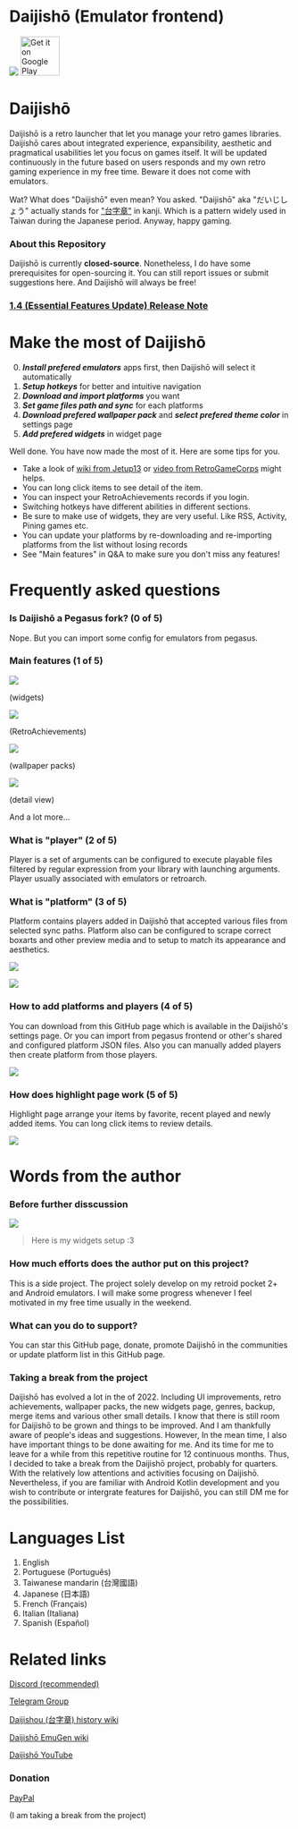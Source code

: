 # Daijishō (Emulator frontend)
![](/imgs/cover_new.png)
<a href='https://play.google.com/store/apps/details?id=com.magneticchen.daijishou'><img alt='Get it on Google Play' src='https://cdn.rawgit.com/steverichey/google-play-badge-svg/master/img/en_get.svg' height='70px'/></a>

# Daijishō
Daijishō is a retro launcher that let you manage your retro games libraries. Daijishō cares about integrated experience, expansibility, aesthetic and pragmatical usabilities let you focus on games itself. It will be updated continuously in the future based on users responds and my own retro gaming experience in my free time. Beware it does not come with emulators.

Wat? What does "Daijishō" even mean? You asked. "Daijishō" aka "だいじしょう" actually stands for ["台字章"](https://zh.wikipedia.org/wiki/%E8%87%BA%E7%81%A3%E7%B8%BD%E7%9D%A3%E5%BA%9C%E6%96%87%E5%AE%98%E6%9C%8D%E8%A3%9D) in kanji. Which is a pattern widely used in Taiwan during the Japanese period. Anyway, happy gaming.

### About this Repository
Daijishō is currently **closed-source**. Nonetheless, I do have some prerequisites for open-sourcing it. You can still report issues or submit suggestions here. And Daijishō will always be free!

<!-- ### What's next? (1.4) (Planned to start working on it in 2023)
 - Items set (Merge discs and regions)
 - [Backup](/imgs/1_4_backup.png) and [restore](/imgs/1_4_restore.png) options
 - [Wallpaper](/imgs/1_4_wallpaper.png)
 - Better [settings](/imgs/1_4_settings.png) page and [logger](/imgs/1_4_logger.png) for debugging and [DSESS](/DSESS.md)
 - New [simplified](/imgs/1_4_platforms.png) and [synchronization](/imgs/1_4_synchronization.png) UIs
 - And more... -->
 ### [1.4 (Essential Features Update) Release Note](/release-notes/1_4_release_note.md)


# Make the most of Daijishō
 0. ***Install prefered emulators*** apps first, then Daijishō will select it automatically
 1. ***Setup hotkeys*** for better and intuitive navigation
 2. ***Download and import platforms*** you want
 3. ***Set game files path and sync*** for each platforms
 4. ***Download prefered wallpaper pack*** and ***select prefered theme color*** in settings page
 5. ***Add prefered widgets*** in widget page

Well done. You have now made the most of it. Here are some tips for you.
 - Take a look of [wiki from Jetup13](https://github.com/Jetup13/Retroid-Pocket-2-Plus-Wiki/wiki/Front-Ends#daijishou) or [video from RetroGameCorps](https://www.youtube.com/watch?v=l-AhfEGuMao) might helps.
 - You can long click items to see detail of the item.
 - You can inspect your RetroAchievements records if you login.
 - Switching hotkeys have different abilities in different sections.
 - Be sure to make use of widgets, they are very useful. Like RSS, Activity, Pining games etc.
 - You can update your platforms by re-downloading and re-importing platforms from the list without losing records
 - See "Main features" in Q&A to make sure you don't miss any features!

# Frequently asked questions
### Is Daijishō a Pegasus fork? (0 of 5)
Nope. But you can import some config for emulators from pegasus.

### Main features (1 of 5)
<!-- Daijishō also allow you to: -->
 <!-- - manage apps
 - search items
 - download wallpaper packs
 - RetroAchievements
 - hotkeys
 - theme-colors
 - video background
 - detail view by long click
 - suggest similar items for item
 - widgets page (with widgets of activities, random, pin and play etc.)
 - sound effects.
 - RSS Feed -->

![](/release-notes/1_4_release_note/appearance_wallpaper.png)

(widgets)

![](/imgs/achievement_5.png)

(RetroAchievements)

![](/imgs/platform_wallpapers_pack_2.png)

(wallpaper packs)

![](/release-notes/1_4_release_note/appearance_general.png)

(detail view)

And a lot more...

### What is "player" (2 of 5)
Player is a set of arguments can be configured to execute playable files filtered by regular expression from your library with launching arguments. Player usually associated with emulators or retroarch.

### What is "platform" (3 of 5)
Platform contains players added in Daijishō that accepted various files from selected sync paths. Platform also can be configured to scrape correct boxarts and other preview media and to setup to match its appearance and aesthetics.

![](/release-notes/1_4_release_note/appearance_general_2.png)

![](/imgs/platform_library.png)

### How to add platforms and players (4 of 5)
You can download from this GitHub page which is available in the Daijishō's settings page. Or you can import from pegasus frontend or other's shared and configured platform JSON files. Also you can manually added players then create platform from those players.

![](/imgs/download_platforms.png)

### How does highlight page work (5 of 5)
Highlight page arrange your items by favorite, recent played and newly added items. You can long click items to review details.

![](/imgs/highlight.png)


# Words from the author
### Before further disscussion
![](/imgs/tapicofox_widgets.png)
> Here is my widgets setup :3
### How much efforts does the author put on this project?
This is a side project. The project solely develop on my retroid pocket 2+ and Android emulators. I will make some progress whenever I feel motivated in my free time usually in the weekend.

### What can you do to support?
You can star this GitHub page, donate, promote Daijishō in the communities or update platform list in this GitHub page.
<!-- You can star this GitHub page, donate, promote Daijishō in the communities, summit your problems and ideas or update platform list in this GitHub page. -->

### Taking a break from the project
Daijishō has evolved a lot in the of 2022. Including UI improvements, retro achievements, wallpaper packs, the new widgets page, genres, backup, merge items and various other small details. I know that there is still room for Daijishō to be grown and things to be improved. And I am thankfully aware of people's ideas and suggestions. However, In the mean time, I also have important things to be done awaiting for me. And its time for me to leave for a while from this repetitive routine for 12 continuous months. Thus, I decided to take a break from the Daijishō project, probably for quarters. With the relatively low attentions and activities focusing on Daijishō. Nevertheless, if you are familiar with Android Kotlin development and you wish to contribute or intergrate features for Daijishō, you can still DM me for the possibilities.

<!-- # TODO (Might or might not)
 - Localization
 - Android platform
 - Better GDI format support
 - Background music
 - Sync all platforms -->
 <!-- - Merge disks -->
 <!-- - Hide games -->

# Languages List
1. English
2. Portuguese (Português)
3. Taiwanese mandarin (台灣國語)
4. Japanese (日本語)
5. French (Français)
6. Italian (Italiana)
7. Spanish (Español)

# Related links
 <!-- [Google Play Store](https://play.google.com/store/apps/details?id=com.magneticchen.daijishou) -->
 [Discord (recommended)](https://discord.com/invite/nJbxdT3QQE)

 [Telegram Group](https://t.me/daijishou)

 [Daijishou (台字章) history wiki](https://zh.wikipedia.org/wiki/%E8%87%BA%E7%81%A3%E7%B8%BD%E7%9D%A3%E5%BA%9C%E6%96%87%E5%AE%98%E6%9C%8D%E8%A3%9D)

 [Daijishō EmuGen wiki](https://emulation.gametechwiki.com/index.php/Daijish%C5%8D)

 [Daijishō YouTube](https://www.youtube.com/channel/UCLdTuA-K8bw4zLczwWwxEaA/featured)

 ### Donation

 [PayPal](https://paypal.me/magneticchen)

  (I am taking a break from the project)

 <!-- [Patreon](https://www.patreon.com/magneticchen) -->
